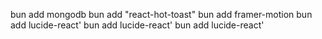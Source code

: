 
bun add mongodb
bun add "react-hot-toast"
bun add framer-motion
bun add lucide-react'
bun add lucide-react'
bun add lucide-react'
